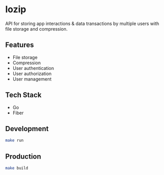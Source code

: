 # lozip

API for storing app interactions & data transactions by multiple users with file storage and compression.

## Features

- File storage
- Compression
- User authentication
- User authorization
- User management

## Tech Stack

- Go
- Fiber

## Development

```bash
make run
```

## Production

```bash
make build
```

